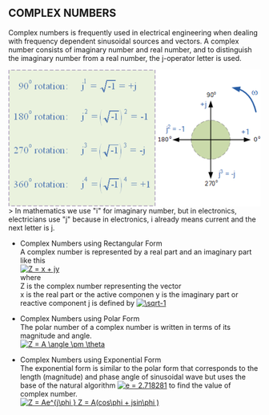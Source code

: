## COMPLEX NUMBERS

Complex numbers is frequently used in electrical engineering when dealing with frequency dependent sinusoidal sources and vectors. 
A complex number consists of imaginary number and real number, and to distinguish the imaginary number from a real number, the j-operator letter is used.




<img src="https://github.com/whentea/images/blob/master/vector_rotation.gif" align="center" width="600">  
> In mathematics we use "i" for imaginary number, but in electronics, electricians use "j" because in electronics, i already means current and the next letter is j. 



* Complex Numbers using Rectangular Form  
A complex number is represented by a real part and an imaginary part like this  
<a href="https://www.codecogs.com/eqnedit.php?latex=Z&space;=&space;x&space;&plus;&space;jy" target="_blank"><img src="https://latex.codecogs.com/gif.latex?Z&space;=&space;x&space;&plus;&space;jy" title="Z = x + jy" /></a>  
where  
Z is the complex number representing the vector  
x is the real part or the active componen
y is the imaginary part or reactive component
j is defined by <a href="https://www.codecogs.com/eqnedit.php?latex=\sqrt-1" target="_blank"><img src="https://latex.codecogs.com/gif.latex?\sqrt-1" title="\sqrt-1" /></a>

* Complex Numbers using Polar Form  
The polar number of a complex number is written in terms of its magnitude and angle.  
<a href="https://www.codecogs.com/eqnedit.php?latex=Z&space;=&space;A&space;\angle&space;\pm&space;\theta" target="_blank"><img src="https://latex.codecogs.com/gif.latex?Z&space;=&space;A&space;\angle&space;\pm&space;\theta" title="Z = A \angle \pm \theta" /></a>  


* Complex Numbers using Exponential Form  
The exponential form is similar to the polar form that corresponds to the length (magnitude) and phase angle of sinusoidal wave but uses the base of the natural algorithm <a href="https://www.codecogs.com/eqnedit.php?latex=e&space;=&space;2.718281" target="_blank"><img src="https://latex.codecogs.com/gif.latex?e&space;=&space;2.718281" title="e = 2.718281" /></a> to find the value of complex number.  
<a href="https://www.codecogs.com/eqnedit.php?latex=Z&space;=&space;Ae^{j\phi&space;}&space;Z&space;=&space;A(cos\phi&space;&plus;&space;jsin\phi&space;)" target="_blank"><img src="https://latex.codecogs.com/gif.latex?Z&space;=&space;Ae^{j\phi&space;}&space;Z&space;=&space;A(cos\phi&space;&plus;&space;jsin\phi&space;)" title="Z = Ae^{j\phi } Z = A(cos\phi + jsin\phi )" /></a>

